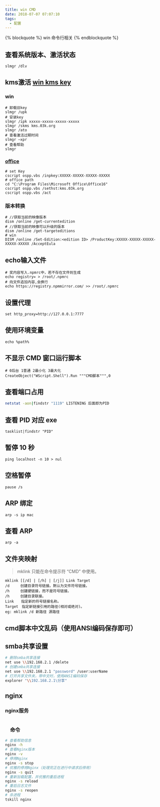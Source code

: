 ```yaml
---
title: win CMD
date: 2018-07-07 07:07:10
tags:
  - 配置
---
```


{% blockquote %} win 命令行相关 {% endblockquote %}

<!--more-->

## 查看系统版本、激活状态

`slmgr /dlv`

## kms激活 [win kms key](https://docs.microsoft.com/zh-cn/windows-server/get-started/kms-client-activation-keys)

### win

```shell
# 卸载旧key
slmgr /upk
# 安装key
slmgr /ipk xxxxx-xxxxx-xxxxx-xxxxx
slmgr /skms kms.03k.org
slmgr /ato
# 查看激活过期时间
slmgr –xpr
# 查看帮助
slmgr 
```

### [office](https://docs.microsoft.com/zh-cn/DeployOffice/vlactivation/gvlks)

```shell
# set Key
cscript ospp.vbs /inpkey:XXXXX-XXXXX-XXXXX-XXXXX
# office path
cd "C:\Program Files\Microsoft Office\Office16"
cscript ospp.vbs /sethst:kms.03k.org
cscript ospp.vbs /act
```

### 版本转换

```shell
# //获取当前的映像版本
dism /online /get-currentedition  
# //获取当前的映像可以升级的版本 
dism /online /get-targeteditions   
# win
DISM /online /Set-Edition:<edition ID> /ProductKey:XXXXX-XXXXX-XXXXX-XXXXX-XXXXX /AcceptEula 
```

## echo输入文件

``` Shell
# 奖内容写入.npmrc中，若不存在文件则生成
echo registry= > /root/.npmrc
# 向文件追加内容,会换行
echo https://registry.npmmirror.com/ >> /root/.npmrc
```

## 设置代理

```shell
set http_proxy=http://127.0.0.1:7777
```

## 使用环境变量

```CMD
echo %path%
```

## 不显示 CMD 窗口运行脚本

```shell
# 0后台 1普通 2最小化 3最大化
CreateObject("WScript.Shell").Run """CMD脚本""",0
```

## 查看端口占用

```sh
netstat -aon|findstr "1119" LISTENING 后面即为PID
```

## 查看 PID 对应 exe

`tasklist|findstr "PID"`

## 暂停 10 秒

`ping localhost -n 10 > nul`

## 空格暂停

`pause /s`

## ARP 绑定

`arp -s ip mac`

## 查看 ARP

`arp -a`

## 文件夹映射

> mklink 只能在命令提示符 “CMD” 中使用。

```shell
mklink [[/d] | [/h] | [/j]] Link Target
/d　　　创建目录符号链接。黙认为文件符号链接。
/h　　　创建硬链接，而不是符号链接。
/h　　　创建目录联接。
Link　　指定新的符号链接名称。
Target　指定新链接引用的路径(相对或绝对)。
eg: mklink /d 新路径 源路径
```

## cmd脚本中文乱码（使用ANSI编码保存即可）

## smba共享设置

```sh
# 删除smba共享连接
net use \\192.168.2.1 /delete
# 创建smba共享连接
net use \\192.168.2.1 "password" /user:userName
# 打开共享文件夹，带中文时，使用ANSI编码保存
explorer "\\192.168.2.1\分享"
```

## nginx

### nginx服务

```sh
```

### 　命令

```sh
# 查看帮助信息
nginx -h
# 查看Nginx版本
nginx -v
# 停用Nginx
nginx -s stop
# 优雅的停用Nginx（处理完正在进行中请求后停用）
nginx -s quit
# 重新加载配置，并优雅的重启进程
nginx -s reload
# 重启日志文件
nginx -s reopen
# 杀进程
tskill nginx
```
